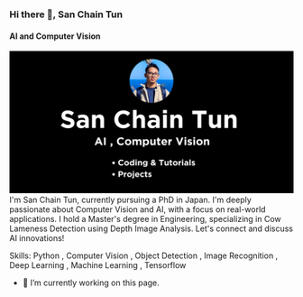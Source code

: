 ### Hi there 👋, San Chain Tun
#### AI and Computer Vision 
![AI and Computer Vision ](https://github.com/SanChainn/SanChainn/blob/main/San%20Chain%20Tun%20(1).png)
I'm San Chain Tun, currently pursuing a PhD in Japan. I'm deeply passionate about Computer Vision and AI, with a focus on real-world applications. I hold a Master's degree in Engineering, specializing in Cow Lameness Detection using Depth Image Analysis. Let's connect and discuss AI innovations!

Skills: Python , Computer Vision , Object Detection , Image Recognition , Deep Learning , Machine Learning , Tensorflow

- 🔭 I’m currently working on this page. 




